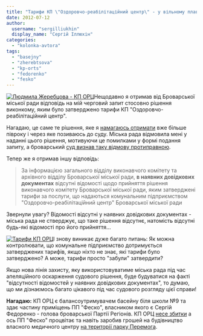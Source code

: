 ```yaml
---
title: "Тарифи КП \"Оздоровчо-реабілітаційний центр\" - у вільному плаванні!"
date: 2012-07-12
author: 
  username: "sergilliukhin"
  display_name: "Сергій Іллюхін"
categories: 
  - "kolonka-avtora"
tags: 
  - "basejny"
  - "zherebtsova"
  - "kp-orts"
  - "fedorenko"
  - "fesko"
---
```


[![](https://mpz.brovary.org/wp-content/uploads/2012/03/Людмила-Жеребцова-КП-ОРЦ.jpg "Людмила Жеребцова - КП ОРЦ")](https://mpz.brovary.org/wp-content/uploads/2012/03/Людмила-Жеребцова-КП-ОРЦ.jpg)Нещодавно я отримав від Броварської міської ради відповідь на мій черговий запит стосовно рішення виконкому, яким було затверджено тарифи КП "Оздоровчо-реабілітаційний центр".

Нагадаю, це саме те рішення, яке я [намагаюсь отримати](https://mpz.brovary.org/rekomendovani-listi-ignoruyutsya-pos/ "Рекомендовані листи ігноруються посадовцями?") вже більше півроку і через яке позиваюсь до суду. Міська рада відмовила мені у наданні цього рішення, мотивуючи це помилками у формі подання запиту, а броварський [суд визнав таку відмову протиправною](https://mpz.brovary.org/sud-viznav-vidmovu-u-zadovolenni-informatsiynogo-zapitu-sergiya-illyuhina-protipravnoyu/ "Суд визнав відмову у задоволенні запиту на інформацію Сергія Іллюхіна протиправною").

Тепер же я отримав іншу відповідь:

> За інформацією загального відділу виконавчого комітету та архівного відділу Броварської міської ради, **в наявних довідкових документах** відсутні відомості щодо прийняття рішення виконавчого комітету Броварської міської ради, яким затверджені тарифи за послуги, що надаються комунальним підприємством "Оздоровчо-реабілітаційний центр" Броварської міської ради

Звернули увагу? Відомості відсутні у наявних довідкових документах - міська рада не стверджує, що таке рішення відсутнє, натомість відсутні будь-які відомості про його прийняття...

[![](https://mpz.brovary.org/wp-content/uploads/2012/07/No-Tarifs.jpg "Тарифи КП ОРЦ")](https://mpz.brovary.org/wp-content/uploads/2012/07/No-Tarifs.jpg)І знову виникає дуже багато питань: Як можна контролювати, що комунальне підприємство дотримується затверджених тарифів, якщо ніхто не знає, які тарифи було затверджено? А може, тарифи просто "забули" затвердити?

Якщо нова лінія захисту, яку використовуватиме міська рада під час апеляційного оскарження судового рішення, буде будуватися на факті "відсутності відомостей у наявних довідкових документах", то думаю, що ми дізнаємось багато цікавого під час судового розгляду цієї справи!

**Нагадаю:** КП ОРЦ є балансоутримувачем басейну біля школи №9 та здає частину приміщень ПП "Феско", власником якого є Сергій Федоренко - голова броварської Партії Регіонів. КП ОРЦ [несе збитки](https://mpz.brovary.org/diyalnist-kp-ozdorovcho-reabilitatsi/ "Діяльність КП “Оздоровчо-реабілітаційний центр” є збитковою?") а ось ПП "Феско" процвітає та навіть заробив грошей на будівництво власного медичного центру [на території парку Перемога](https://mpz.brovary.org/kadastrovi-plany-zemelnih-dilyanok-fesco/ "Кадастрові плани земельних ділянок ФЕСКО").
